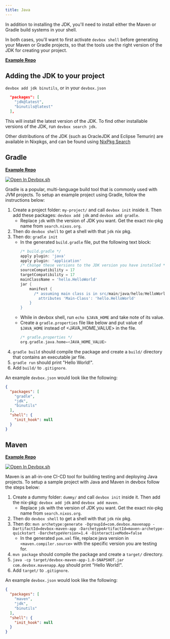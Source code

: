 ```yaml
---
title: Java
---
```


In addition to installing the JDK, you'll need to install either the Maven or Gradle build systems in your shell.

In both cases, you'll want to first activate `devbox shell` before generating your Maven or Gradle projects, so that the tools use the right version of the JDK for creating your project.

[**Example Repo**](https://github.com/jetpack-io/devbox/tree/main/examples/development/java)

## Adding the JDK to your project

`devbox add jdk binutils`, or in your `devbox.json`

```json
  "packages": [
    "jdk@latest",
    "binutils@latest"
  ],

```

This will install the latest version of the JDK. To find other installable versions of the JDK, run `devbox search jdk`.

Other distributions of the JDK (such as OracleJDK and Eclipse Temurin) are available in Nixpkgs, and can be found using [NixPkg Search](https://search.nixos.org/packages?channel=22.05&from=0&size=50&sort=relevance&type=packages&query=jdk#)

## Gradle

[**Example Repo**](https://github.com/jetpack-io/devbox/tree/main/examples/development/java/gradle/hello-world)

[![Open In Devbox.sh](https://jetpack.io/img/devbox/open-in-devbox.svg)](https://devbox.sh/open/templates/java-gradle)

Gradle is a popular, multi-language build tool that is commonly used with JVM projects. To setup an example project using Gradle, follow the instructions below:

1. Create a project folder: `my-project/` and call `devbox init` inside it. Then add these packages: `devbox add jdk` and `devbox add gradle`.
    - Replace `jdk` with the version of JDK you want. Get the exact nix-pkg name from `search.nixos.org`.
2. Then do `devbox shell` to get a shell with that `jdk` nix pkg.
3. Then do: `gradle init`
    - In the generated `build.gradle` file, put the following text block:
        ```gradle
        /* build.gradle */
        apply plugin: 'java'
        apply plugin: 'application'
        /* Change these versions to the JDK version you have installed */
        sourceCompatibility = 17
        targetCompatibility = 17
        mainClassName = 'hello.HelloWorld'
        jar {
            manifest {
              /* assuming main class is in src/main/java/hello/HelloWorld.java */
                attributes 'Main-Class': 'hello.HelloWorld'
            }
        }
        ```
    - While in devbox shell, run `echo $JAVA_HOME` and take note of its value.
    - Create a `gradle.properties` file like below and put value of `$JAVA_HOME` instead of <JAVA_HOME_VALUE> in the file.
      ```gradle
      /* gradle.properties */
      org.gradle.java.home=<JAVA_HOME_VALUE>
      ```
4. `gradle build` should compile the package and create a `build/` directory that contains an executable jar file.
5. `gradle run` should print "Hello World!".
6. Add `build/` to `.gitignore`.


An example `devbox.json` would look like the following:
```json
{
  "packages": [
    "gradle",
    "jdk",
    "binutils"
  ],
  "shell": {
    "init_hook": null
  }
}
```

## Maven

[**Example Repo**](https://github.com/jetpack-io/devbox/tree/main/examples/development/java/maven/hello-world)

[![Open In Devbox.sh](https://jetpack.io/img/devbox/open-in-devbox.svg)](https://devbox.sh/open/templates/java-maven)

Maven is an all-in-one CI-CD tool for building testing and deploying Java projects. To setup a sample project with Java and Maven in devbox follow the steps below:

1. Create a dummy folder: `dummy/` and call `devbox init` inside it. Then add the nix-pkg: `devbox add jdk` and `devbox add maven`.
    - Replace `jdk` with the version of JDK you want. Get the exact nix-pkg name from `search.nixos.org`.
2. Then do `devbox shell` to get a shell with that `jdk` nix pkg.
3. Then do: `mvn archetype:generate -DgroupId=com.devbox.mavenapp -DartifactId=devbox-maven-app -DarchetypeArtifactId=maven-archetype-quickstart -DarchetypeVersion=1.4 -DinteractiveMode=false`
    - In the generated `pom.xml` file, replace java version in `<maven.compiler.source>` with the specific version you are testing for.
4. `mvn package` should compile the package and create a `target/` directory.
5. `java -cp target/devbox-maven-app-1.0-SNAPSHOT.jar com.devbox.mavenapp.App` should print "Hello World!".
6. Add `target/` to `.gitignore`.

An example `devbox.json` would look like the following:
```json
{
  "packages": [
    "maven",
    "jdk",
    "binutils"
  ],
  "shell": {
    "init_hook": null
  }
}
```
